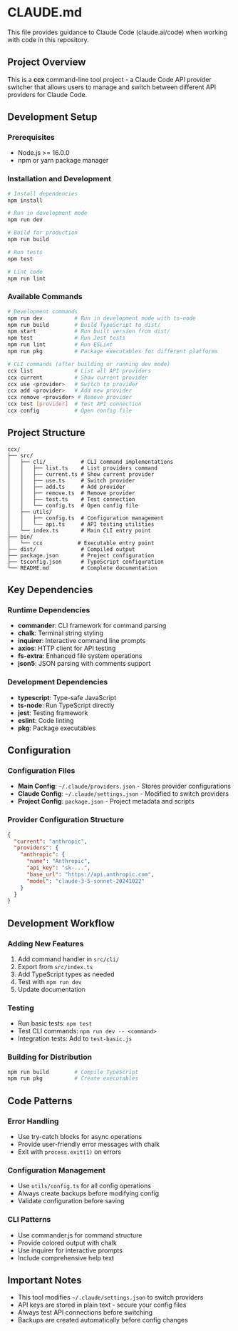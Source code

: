 # CLAUDE.md

This file provides guidance to Claude Code (claude.ai/code) when working with code in this repository.

## Project Overview

This is a **ccx** command-line tool project - a Claude Code API provider switcher that allows users to manage and switch between different API providers for Claude Code.

## Development Setup

### Prerequisites
- Node.js >= 16.0.0
- npm or yarn package manager

### Installation and Development
```bash
# Install dependencies
npm install

# Run in development mode
npm run dev

# Build for production
npm run build

# Run tests
npm test

# Lint code
npm run lint
```

### Available Commands
```bash
# Development commands
npm run dev          # Run in development mode with ts-node
npm run build        # Build TypeScript to dist/
npm start            # Run built version from dist/
npm test             # Run Jest tests
npm run lint         # Run ESLint
npm run pkg          # Package executables for different platforms

# CLI commands (after building or running dev mode)
ccx list             # List all API providers
ccx current          # Show current provider
ccx use <provider>   # Switch to provider
ccx add <provider>   # Add new provider
ccx remove <provider> # Remove provider
ccx test [provider]  # Test API connection
ccx config           # Open config file
```

## Project Structure

```
ccx/
├── src/
│   ├── cli/           # CLI command implementations
│   │   ├── list.ts    # List providers command
│   │   ├── current.ts # Show current provider
│   │   ├── use.ts     # Switch provider
│   │   ├── add.ts     # Add provider
│   │   ├── remove.ts  # Remove provider
│   │   ├── test.ts    # Test connection
│   │   └── config.ts  # Open config file
│   ├── utils/
│   │   ├── config.ts  # Configuration management
│   │   └── api.ts     # API testing utilities
│   └── index.ts       # Main CLI entry point
├── bin/
│   └── ccx           # Executable entry point
├── dist/              # Compiled output
├── package.json       # Project configuration
├── tsconfig.json      # TypeScript configuration
└── README.md          # Complete documentation
```

## Key Dependencies

### Runtime Dependencies
- **commander**: CLI framework for command parsing
- **chalk**: Terminal string styling
- **inquirer**: Interactive command line prompts
- **axios**: HTTP client for API testing
- **fs-extra**: Enhanced file system operations
- **json5**: JSON parsing with comments support

### Development Dependencies
- **typescript**: Type-safe JavaScript
- **ts-node**: Run TypeScript directly
- **jest**: Testing framework
- **eslint**: Code linting
- **pkg**: Package executables

## Configuration

### Configuration Files
- **Main Config**: `~/.claude/providers.json` - Stores provider configurations
- **Claude Config**: `~/.claude/settings.json` - Modified to switch providers
- **Project Config**: `package.json` - Project metadata and scripts

### Provider Configuration Structure
```json
{
  "current": "anthropic",
  "providers": {
    "anthropic": {
      "name": "Anthropic",
      "api_key": "sk-...",
      "base_url": "https://api.anthropic.com",
      "model": "claude-3-5-sonnet-20241022"
    }
  }
}
```

## Development Workflow

### Adding New Features
1. Add command handler in `src/cli/`
2. Export from `src/index.ts`
3. Add TypeScript types as needed
4. Test with `npm run dev`
5. Update documentation

### Testing
- Run basic tests: `npm test`
- Test CLI commands: `npm run dev -- <command>`
- Integration tests: Add to `test-basic.js`

### Building for Distribution
```bash
npm run build        # Compile TypeScript
npm run pkg          # Create executables
```

## Code Patterns

### Error Handling
- Use try-catch blocks for async operations
- Provide user-friendly error messages with chalk
- Exit with `process.exit(1)` on errors

### Configuration Management
- Use `utils/config.ts` for all config operations
- Always create backups before modifying config
- Validate configuration before saving

### CLI Patterns
- Use commander.js for command structure
- Provide colored output with chalk
- Use inquirer for interactive prompts
- Include comprehensive help text

## Important Notes

- This tool modifies `~/.claude/settings.json` to switch providers
- API keys are stored in plain text - secure your config files
- Always test API connections before switching
- Backups are created automatically before config changes